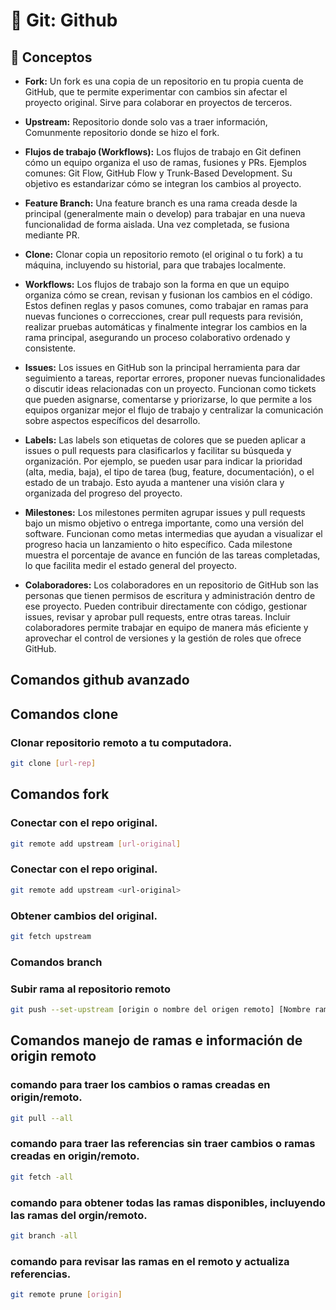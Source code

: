 # 📌 Git: Github

## 🧩 Conceptos

- **Fork:** Un fork es una copia de un repositorio en tu propia cuenta de GitHub, que te permite experimentar con cambios sin afectar el proyecto original. Sirve para colaborar en proyectos de terceros.

- **Upstream:** Repositorio donde solo vas a traer información, Comunmente repositorio donde se hizo el fork.

- **Flujos de trabajo (Workflows):** Los flujos de trabajo en Git definen cómo un equipo organiza el uso de ramas, fusiones y PRs. Ejemplos comunes: Git Flow, GitHub Flow y Trunk-Based Development. Su objetivo es estandarizar cómo se integran los cambios al proyecto.

- **Feature Branch:** Una feature branch es una rama creada desde la principal (generalmente main o develop) para trabajar en una nueva funcionalidad de forma aislada. Una vez completada, se fusiona mediante PR.

- **Clone:** Clonar copia un repositorio remoto (el original o tu fork) a tu máquina, incluyendo su historial, para que trabajes localmente.

- **Workflows:** Los flujos de trabajo son la forma en que un equipo organiza cómo se crean, revisan y fusionan los cambios en el código. Estos definen reglas y pasos comunes, como trabajar en ramas para nuevas funciones o correcciones, crear pull requests para revisión, realizar pruebas automáticas y finalmente integrar los cambios en la rama principal, asegurando un proceso colaborativo ordenado y consistente.

- **Issues:** Los issues en GitHub son la principal herramienta para dar seguimiento a tareas, reportar errores, proponer nuevas funcionalidades o discutir ideas relacionadas con un proyecto. Funcionan como tickets que pueden asignarse, comentarse y priorizarse, lo que permite a los equipos organizar mejor el flujo de trabajo y centralizar la comunicación sobre aspectos específicos del desarrollo.

- **Labels:** Las labels son etiquetas de colores que se pueden aplicar a issues o pull requests para clasificarlos y facilitar su búsqueda y organización. Por ejemplo, se pueden usar para indicar la prioridad (alta, media, baja), el tipo de tarea (bug, feature, documentación), o el estado de un trabajo. Esto ayuda a mantener una visión clara y organizada del progreso del proyecto.

- **Milestones:** Los milestones permiten agrupar issues y pull requests bajo un mismo objetivo o entrega importante, como una versión del software. Funcionan como metas intermedias que ayudan a visualizar el progreso hacia un lanzamiento o hito específico. Cada milestone muestra el porcentaje de avance en función de las tareas completadas, lo que facilita medir el estado general del proyecto.

- **Colaboradores:** Los colaboradores en un repositorio de GitHub son las personas que tienen permisos de escritura y administración dentro de ese proyecto. Pueden contribuir directamente con código, gestionar issues, revisar y aprobar pull requests, entre otras tareas. Incluir colaboradores permite trabajar en equipo de manera más eficiente y aprovechar el control de versiones y la gestión de roles que ofrece GitHub.

##  Comandos github avanzado

## Comandos clone

### Clonar repositorio remoto a tu computadora.
```bash
git clone [url-rep]
```

## Comandos fork

### Conectar con el repo original.
```bash
git remote add upstream [url-original]
```

### Conectar con el repo original.
```bash
git remote add upstream <url-original>
```

### Obtener cambios del original.
```bash
git fetch upstream
```

### Comandos branch

### Subir rama al repositorio remoto
```bash
git push --set-upstream [origin o nombre del origen remoto] [Nombre rama a subir]
```

## Comandos manejo de ramas e información de origin remoto

### comando para traer los cambios o ramas creadas en origin/remoto.
```bash
git pull --all
```

### comando para traer las referencias sin traer cambios o ramas creadas en origin/remoto.
```bash
git fetch -all
```

### comando para obtener todas las ramas disponibles, incluyendo las ramas del orgin/remoto.
```bash
git branch -all
```

### comando para revisar las ramas en el remoto y actualiza referencias.
```bash
git remote prune [origin]
```